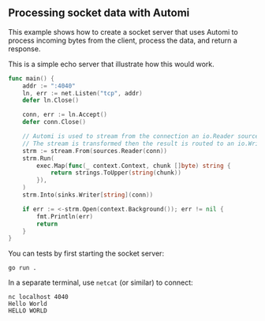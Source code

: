 ## Processing socket data with Automi

This example shows how to create a socket server that uses
Automi to process incoming bytes from the client, process the data, 
and return a response.

This is a simple echo server that illustrate how this would work.

```go
func main() {
	addr := ":4040"
	ln, err := net.Listen("tcp", addr)
	defer ln.Close()

	conn, err := ln.Accept()
	defer conn.Close()

	// Automi is used to stream from the connection an io.Reader source.
	// The stream is transformed then the result is routed to an io.Writer sink.
	strm := stream.From(sources.Reader(conn))
	strm.Run(
		exec.Map(func(_ context.Context, chunk []byte) string {
			return strings.ToUpper(string(chunk))
		}),
	)
	strm.Into(sinks.Writer[string](conn))

	if err := <-strm.Open(context.Background()); err != nil {
		fmt.Println(err)
		return
	}
}
```

You can tests by first starting the socket server:

```
go run .
```

In a separate terminal, use `netcat` (or similar) to connect:

```
nc localhost 4040
Hello World
HELLO WORLD
```